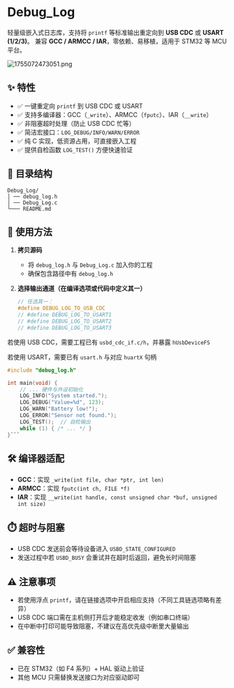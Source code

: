 # Debug_Log

轻量级嵌入式日志库，支持将 `printf` 等标准输出重定向到 **USB CDC** 或 **USART (1/2/3)**。
兼容 **GCC / ARMCC / IAR**，零依赖、易移植，适用于 STM32 等 MCU 平台。

![1755072473051.png](https://fastly.jsdelivr.net/gh/psympsym/PicBed@utoolsTuC/2025-08/1755072473051_1755073058514.png)

## ✨ 特性

-   ✅ 一键重定向 `printf` 到 USB CDC 或 USART
-   ✅ 支持多编译器：GCC（`_write`）、ARMCC（`fputc`）、IAR（`__write`）
-   ✅ 非阻塞超时处理（防止 USB CDC 忙等）
-   ✅ 简洁宏接口：`LOG_DEBUG/INFO/WARN/ERROR`
-   ✅ 纯 C 实现，低资源占用，可直接嵌入工程
-   ✅ 提供自检函数 `LOG_TEST()` 方便快速验证

## 📂 目录结构

```text
Debug_Log/
│ ── debug_log.h
│ ── Debug_Log.c
└─── README.md
```

## 🔧 使用方法

1. **拷贝源码**

    - 将 `debug_log.h` 与 `Debug_Log.c` 加入你的工程
    - 确保包含路径中有 `debug_log.h`

2. **选择输出通道（在编译选项或代码中定义其一）**

    ```c
    // 任选其一：
    #define DEBUG_LOG_TO_USB_CDC
    // #define DEBUG_LOG_TO_USART1
    // #define DEBUG_LOG_TO_USART2
    // #define DEBUG_LOG_TO_USART3

    ```

若使用 USB CDC，需要工程已有 `usbd_cdc_if.c/h`，并暴露 `hUsbDeviceFS`

若使用 USART，需要已有 `usart.h` 与对应 `huartX` 句柄

````c
#include "debug_log.h"

int main(void) {
    // ... 硬件与外设初始化
    LOG_INFO("System started.");
    LOG_DEBUG("Value=%d", 123);
    LOG_WARN("Battery low!");
    LOG_ERROR("Sensor not found.");
    LOG_TEST();  // 自检输出
    while (1) { /* ... */ }
}```

````

## 🛠️ 编译器适配

-   **GCC**：实现 `_write(int file, char *ptr, int len)`
-   **ARMCC**：实现 `fputc(int ch, FILE *f)`
-   **IAR**：实现 `__write(int handle, const unsigned char *buf, unsigned int size)`

## ⏱️ 超时与阻塞

-   USB CDC 发送前会等待设备进入 `USBD_STATE_CONFIGURED`
-   发送过程中若 `USBD_BUSY` 会重试并在超时后返回，避免长时间阻塞

## ⚠️ 注意事项

-   若使用浮点 `printf`，请在链接选项中开启相应支持（不同工具链选项略有差异）
-   USB CDC 端口需在主机侧打开后才能稳定收发（例如串口终端）
-   在中断中打印可能导致阻塞，不建议在高优先级中断里大量输出

## ✅ 兼容性

-   已在 STM32（如 F4 系列）+ HAL 驱动上验证
-   其他 MCU 只需替换发送接口为对应驱动即可
